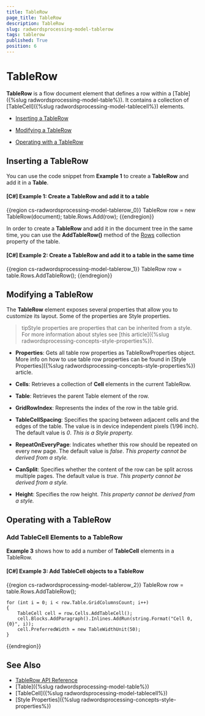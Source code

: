 ```yaml
---
title: TableRow
page_title: TableRow
description: TableRow
slug: radwordsprocessing-model-tablerow
tags: tablerow
published: True
position: 6
---
```


# TableRow



__TableRow__ is a flow document element that defines a row within a [Table]({%slug radwordsprocessing-model-table%}). It contains a collection of [TableCell]({%slug radwordsprocessing-model-tablecell%}) elements.
      

* [Inserting a TableRow](#inserting-a-tablerow)

* [Modifying a TableRow](#modifying-a-tablerow)

* [Operating with a TableRow](#operating-with-a-tablerow)


## Inserting a TableRow

You can use the code snippet from __Example 1__ to create a __TableRow__ and add it in a __Table__.
        

#### __[C#] Example 1: Create a TableRow and add it to a table__

{{region cs-radwordsprocessing-model-tablerow_0}}
	TableRow row = new TableRow(document);
	table.Rows.Add(row);
{{endregion}}



In order to create a __TableRow__ and add it in the document tree in the same time, you can use the __AddTableRow()__ method of the [Rows](http://docs.telerik.com/devtools/document-processing/api/html/P_Telerik_Windows_Documents_Flow_Model_Table_Rows.htm) collection property of the table.
        

#### __[C#] Example 2: Create a TableRow and add it to a table in the same time__

{{region cs-radwordsprocessing-model-tablerow_1}}
	TableRow row = table.Rows.AddTableRow();
{{endregion}}



## Modifying a TableRow

The __TableRow__ element exposes several properties that allow you to customize its layout. Some of the properties are Style properties.
        

>tipStyle properties are properties that can be inherited from a style. For more information about styles see [this article]({%slug radwordsprocessing-concepts-style-properties%}).


* __Properties__: Gets all table row properties as TableRowProperties object. More info on how to use table row properties can be found in [Style Properties]({%slug radwordsprocessing-concepts-style-properties%}) article.
            

* __Cells__: Retrieves a collection of __Cell__ elements in the current TableRow.
            

* __Table__: Retrieves the parent Table element of the row.
            

* __GridRowIndex__: Represents the index of the row in the table grid.
            

* __TableCellSpacing__: Specifies the spacing between adjacent cells and the edges of the table. The value is in device independent pixels (1/96 inch). The default value is *0*. *This is a Style property.*

* __RepeatOnEveryPage__: Indicates whether this row should be repeated on every new page. The default value is *false*. *This property cannot be derived from a style.*
            

* __CanSplit__: Specifies whether the content of the row can be split across multiple pages. The default value is *true*. *This property cannot be derived from a style.*
            

* __Height__: Specifies the row height. *This property cannot be derived from a style.*
            

          

## Operating with a TableRow

### Add TableCell Elements to a TableRow

__Example 3__ shows how to add a number of __TableCell__ elements in a TableRow.
            

#### __[C#] Example 3: Add TableCell objects to a TableRow__

{{region cs-radwordsprocessing-model-tablerow_2}}
	TableRow row = table.Rows.AddTableRow();
	
	for (int i = 0; i < row.Table.GridColumnsCount; i++)
	{
	    TableCell cell = row.Cells.AddTableCell();
	    cell.Blocks.AddParagraph().Inlines.AddRun(string.Format("Cell 0, {0}", i));
	    cell.PreferredWidth = new TableWidthUnit(50);
	}
{{endregion}}



## See Also

 * [TableRow API Reference](http://docs.telerik.com/devtools/document-processing/api/html/T_Telerik_Windows_Documents_Flow_Model_TableRow.htm)
 * [Table]({%slug radwordsprocessing-model-table%})
 * [TableCell]({%slug radwordsprocessing-model-tablecell%})
 * [Style Properties]({%slug radwordsprocessing-concepts-style-properties%})
